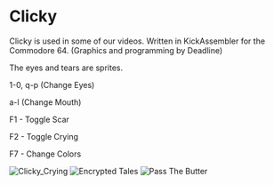 # Clicky

Clicky is used in some of our videos. Written in KickAssembler for the Commodore 64. (Graphics and programming by Deadline)

The eyes and tears are sprites.

1-0, q-p (Change Eyes)

a-l (Change Mouth)

F1 - Toggle Scar

F2 - Toggle Crying

F7 - Change Colors

![Clicky_Crying](https://raw.githubusercontent.com/cityxen/APMs/master/Clicky%20(Commodore%2064)/images/click-cry.png)
![Encrypted Tales](https://raw.githubusercontent.com/cityxen/APMs/master/Clicky%20(Commodore%2064)/images/clicky-encrypted-tales.png)
![Pass The Butter](https://raw.githubusercontent.com/cityxen/APMs/master/Clicky%20(Commodore%2064)/images/clicky-pass-the-butter.png)
